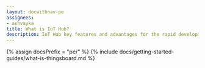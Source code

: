 ```yaml
---
layout: docwithnav-pe
assignees:
- ashvayka
title: What is IoT Hub?
description: IoT Hub key features and advantages for the rapid development of IoT projects and applications.
---
```


{% assign docsPrefix = "pe/" %}
{% include docs/getting-started-guides/what-is-thingsboard.md %}
